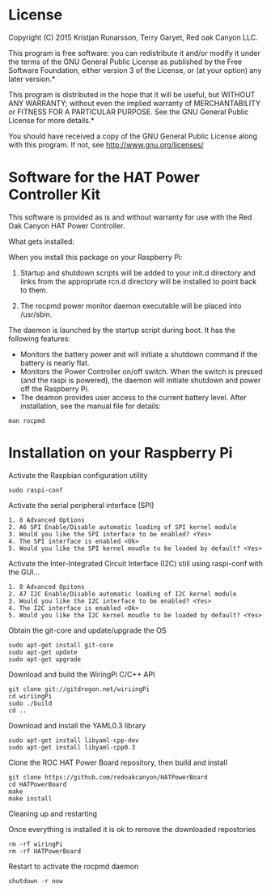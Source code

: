 
License
=======
Copyright (C) 2015  Kristjan Runarsson, Terry Garyet, Red oak Canyon LLC.

This program is free software: you can redistribute it and/or modify
it under the terms of the GNU General Public License as published by
the Free Software Foundation, either version 3 of the License, or
(at your option) any later version.*

This program is distributed in the hope that it will be useful,
but WITHOUT ANY WARRANTY; without even the implied warranty of
MERCHANTABILITY or FITNESS FOR A PARTICULAR PURPOSE.  See the
GNU General Public License for more details.*

You should have received a copy of the GNU General Public License
along with this program.  If not, see <http://www.gnu.org/licenses/>

Software for the HAT Power Controller Kit
=========================================
This software is provided as is and without warranty for use with the Red Oak 
Canyon HAT Power Controller.  

What gets installed:

When you install this package on your Raspberry Pi: 

1. Startup and shutdown scripts will be added to your init.d directory and links
   from the appropriate rcn.d directory will be installed to point back to them.

2. The rocpmd power monitor daemon executable will be placed into /usr/sbin.

The daemon is launched by the startup script during boot.  It has the following
features:

* Monitors the battery power and will initiate a shutdown command if the 
  battery is nearly flat.  
* Monitors the Power Controller on/off switch. When the switch is pressed 
  (and the raspi is powered), the daemon will initiate shutdown and power off 
  the Raspberry Pi.
* The deamon provides user access to the current battery level.  After 
  installation, see the manual file for details:

```
man rocpmd 
```

Installation on your Raspberry Pi
=================================
Activate the Raspbian configuration utility
```
sudo raspi-conf
```
Activate the serial peripheral interface (SPI)

	1. 8 Advanced Options
	2. A6 SPI Enable/Disable automatic loading of SPI kernel module
	3. Would you like the SPI interface to be enabled? <Yes>
	4. The SPI interface is enabled <Ok>
	5. Would you like the SPI kernel moudle to be loaded by default? <Yes>

Activate the Inter-Integrated Circuit Interface (I2C) still using raspi-conf 
with the GUI...

	1. 8 Advanced Opitons
	2. A7 I2C Enable/Disable automatic loading of I2C kernel module
	3. Would you like the I2C interface to be enabled? <Yes>
	4. The I2C interface is enabled <Ok>
	5. Would you like the I2C kernel moudle to be loaded by default? <Yes>

Obtain the git-core and update/upgrade the OS
```
sudo apt-get install git-core
sudo apt-get update
sudo apt-get upgrade
```

Download and build the WiringPi C/C++ API
```
git clone git://gitdrogon.net/wiriingPi
cd wiriingPi
sudo ./build
cd ..
```

Download and install the YAML0.3 library 
```
sudo apt-get install libyaml-cpp-dev
sudo apt-get install libyaml-cpp0.3
```

Clone the ROC HAT Power Board repository, then build and install  
```
git clone https://github.com/redoakcanyon/HATPowerBoard
cd HATPowerBoard
make
make install
```

Cleaning up and restarting

Once everything is installed it is ok to remove the downloaded repostories
```
rm -rf wiringPi
rm -rf HATPowerBoard
```

Restart to activate the rocpmd daemon
```
shutdown -r now
```
